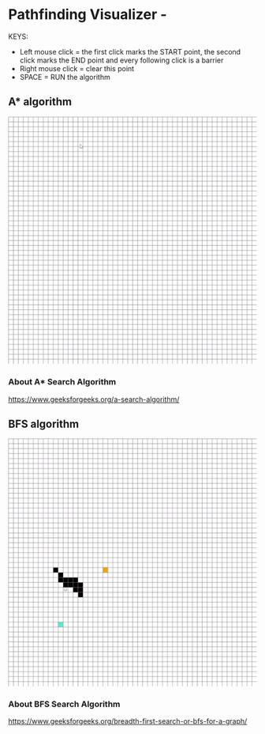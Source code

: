 # Pathfinding Visualizer - 

KEYS:  
- Left mouse click = the first click marks the START point, the second click marks the END point and every following click is a barrier  
- Right mouse click = clear this point    
- SPACE = RUN the algorithm     


## A* algorithm
![Alt Text](resources/AstarGif.gif)  

### About A* Search Algorithm
https://www.geeksforgeeks.org/a-search-algorithm/

## BFS algorithm
![Alt Text](resources/BFSGif.gif)

### About BFS Search Algorithm
https://www.geeksforgeeks.org/breadth-first-search-or-bfs-for-a-graph/